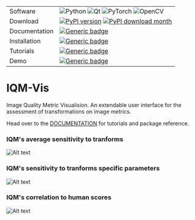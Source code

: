 | | |
|-|-|
| Software | ![Python](https://img.shields.io/badge/python-3670A0?style=for-the-badge&logo=python&logoColor=ffdd54) ![Qt](https://img.shields.io/badge/Qt-%23217346.svg?style=for-the-badge&logo=Qt&logoColor=white) ![PyTorch](https://img.shields.io/badge/PyTorch-%23EE4C2C.svg?style=for-the-badge&logo=PyTorch&logoColor=white) ![OpenCV](https://img.shields.io/badge/opencv-%23white.svg?style=for-the-badge&logo=opencv&logoColor=white) |
| Download | [![PyPI version](https://badge.fury.io/py/IQM-Vis.svg)](https://badge.fury.io/py/IQM-Vis) [![PyPI download month](https://img.shields.io/pypi/dm/IQM-Vis.svg)](https://pypi.python.org/pypi/IQM-Vis/) |
| Documentation | [![Generic badge](https://img.shields.io/badge/DOCS-Read-<BLUE>.svg)](https://mattclifford1.github.io/IQM-Vis/) |     
| Installation | [![Generic badge](https://img.shields.io/badge/INSTALL-View-<BLUE>.svg)](https://mattclifford1.github.io/IQM-Vis/Tutorials.html) | 
| Tutorials | [![Generic badge](https://img.shields.io/badge/TUTORIALS-View-<BLUE>.svg)](https://mattclifford1.github.io/IQM-Vis/getting_started.html) | 
| Demo | [![Generic badge](https://img.shields.io/badge/HuggingFaceSpace-Launch-<BLUE>.svg)]([https://mattclifford1.github.io/IQM-Vis/Tutorials.html](https://huggingface.co/spaces/mattclifford1/IQM-VIS)) |



# IQM-Vis
Image Quality Metric Visualision. An extendable user interface for the assessment of transformations on image metrics.

Head over to the [DOCUMENTATION](https://mattclifford1.github.io/IQM-Vis/) for tutorials and package reference.

### IQM's average sensitivity to tranforms
![Alt text](https://github.com/mattclifford1/IQM-Vis/blob/main/pics/data_graphs.gif?raw=true "Dataset UI") 

### IQM's sensitivity to tranforms specific parameters
![Alt text](https://github.com/mattclifford1/IQM-Vis/blob/main/pics/params.gif?raw=true "Dataset UI") 

### IQM's correlation to human scores
![Alt text](https://github.com/mattclifford1/IQM-Vis/blob/main/pics/correlation.gif?raw=true "Dataset UI") 


